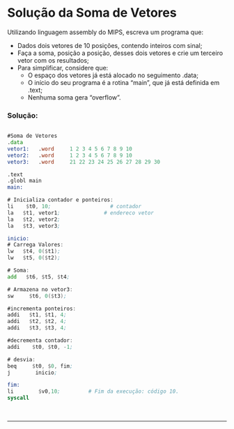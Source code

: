 # Solução da Soma de Vetores


Utilizando linguagem assembly do MIPS, escreva um programa que:

-   Dados dois vetores de 10 posições, contendo inteiros com sinal;
-   Faça a soma, posição a posição, desses dois vetores e crie um terceiro vetor com os resultados;
-   Para simplificar, considere que:
    -   O espaço dos vetores já está alocado no seguimento .data;
    -   O início do seu programa é a rotina “main”, que já está definida em .text;
    -   Nenhuma soma gera “overflow”.

### Solução:

```asm

#Soma de Vetores
.data
vetor1:   .word     1 2 3 4 5 6 7 8 9 10
vetor2:   .word     1 2 3 4 5 6 7 8 9 10
vetor3:   .word     21 22 23 24 25 26 27 28 29 30

.text
.globl main
main:

# Inicializa contador e ponteiros:
li    $t0, 10;                   # contador
la   $t1, vetor1;              # endereco vetor
la   $t2, vetor2;
la   $t3, vetor3;

inicio:
# Carrega Valores:
lw   $t4, 0($t1);
lw   $t5, 0($t2);

# Soma:
add   $t6, $t5, $t4;

# Armazena no vetor3:
sw     $t6, 0($t3);

#incrementa ponteiros:
addi   $t1, $t1, 4;
addi   $t2, $t2, 4;
addi   $t3, $t3, 4;

#decrementa contador:
addi    $t0, $t0, -1;

# desvia:
beq     $t0, $0, fim;
j        inicio;

fim:
li        $v0,10;         # Fim da execução: código 10.
syscall

```

<br>

***
